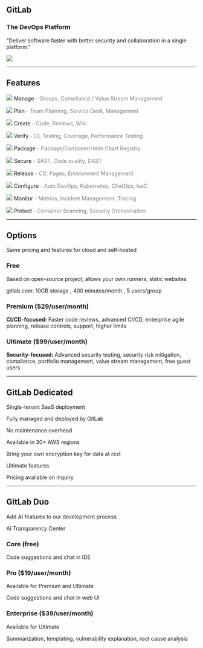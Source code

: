 <!-- .slide: id="gitlab_product" -->

## GitLab

### The DevOps Platform

"Deliver software faster with better security and collaboration in a single platform."

![](150_gitlab/media/devops_lifecycle.svg) <!-- .element: style="width: 70%; padding: 1em; background-color: grey;" -->

---

## Features

![](150_gitlab/media/manage.svg) <!-- .element: style="width: 1em;" --> Manage <span style="color: grey;">- Groups, Compliance / Value Stream Management</span>

![](150_gitlab/media/plan.svg) <!-- .element: style="width: 1em;" --> Plan <span style="color: grey;">- Team Planning, Service Desk, Management</span>

![](150_gitlab/media/create.svg) <!-- .element: style="width: 1em;" --> Create <span style="color: grey;">- Code, Reviews, Wiki</span>

![](150_gitlab/media/verify.svg) <!-- .element: style="width: 1em;" --> Verify <span style="color: grey;">- CI, Testing, Coverage, Performance Testing</span>

![](150_gitlab/media/package.svg) <!-- .element: style="width: 1em;" --> Package <span style="color: grey;">- Package/Container/Helm Chart Registry</span>

![](150_gitlab/media/secure.svg) <!-- .element: style="width: 1em;" --> Secure <span style="color: grey;">- SAST, Code quality, DAST</span>

![](150_gitlab/media/release.svg) <!-- .element: style="width: 1em;" --> Release <span style="color: grey;">- CD, Pages, Environment Management</span>

![](150_gitlab/media/configure.svg) <!-- .element: style="width: 1em;" --> Configure <span style="color: grey;">- Auto DevOps, Kubernetes, ChatOps, IaaC</span>

![](150_gitlab/media/monitor.svg) <!-- .element: style="width: 1em;" --> Monitor <span style="color: grey;">- Metrics, Incident Management, Tracing</span>

![](150_gitlab/media/defend.svg) <!-- .element: style="width: 1em;" --> Protect <span style="color: grey;">- Container Scanning, Security Orchestration</span>

---

## Options

Same pricing [](https://about.gitlab.com/pricing/) and features [](https://about.gitlab.com/pricing/self-managed/feature-comparison/) for cloud and self-hosted

### Free

Based on open-source project, allows your own runners, static websites

gitlab.com: 10GB storage [](https://about.gitlab.com/pricing/#do-the-storage-and-transfer-limits-apply-to-self-managed), 400 minutes/month [](https://about.gitlab.com/pricing/#why-do-i-need-to-enter-credit-debit-card-details-for-free-pipeline-minutes), 5 users/group [](https://about.gitlab.com/pricing/#when-will-the-user-limits-be-effective)

### Premium [](https://about.gitlab.com/pricing/premium/) ($29/user/month)

**CI/CD-focused:** Faster code reviews, advanced CI/CD, enterprise agile planning, release controls, support, higher limits

### Ultimate [](https://about.gitlab.com/pricing/ultimate/) ($99/user/month)

**Security-focused:** Advanced security testing, security risk mitigation, compliance, portfolio management, value stream management, free guest users

---

## GitLab Dedicated

<i class="fa-duotone fa-fence fa-4x"></i> <!--.element: style="float: right; margin-right: 1em;" -->

Single-tenant SaaS deployment [](https://about.gitlab.com/dedicated/)

Fully managed and deployed by GitLab

No maintenance overhead

Available in 30+ AWS regions [](https://docs.gitlab.com/ee/subscriptions/gitlab_dedicated/#aws-regions-not-supported)

Bring your own encryption key for data at rest

Ultimate features

Pricing available on inquiry

---
<!-- .slide: id="gitlab_duo" -->

## GitLab Duo

<i class="fa-duotone fa-microchip-ai fa-4x"></i> <!--.element: style="float: right; margin-right: 1em;" -->

Add AI features to our development process [](https://about.gitlab.com/gitlab-duo/)

AI Transparency Center [](https://about.gitlab.com/ai-transparency-center/)

### Core (free)

Code suggestions and chat in IDE

### Pro ($19/user/month)

Available for Premium and Ultimate

Code suggestions and chat in web UI

### Enterprise ($39/user/month)

Available for Ultimate

Summarization, templating, vulnerability explanation, root cause analysis
